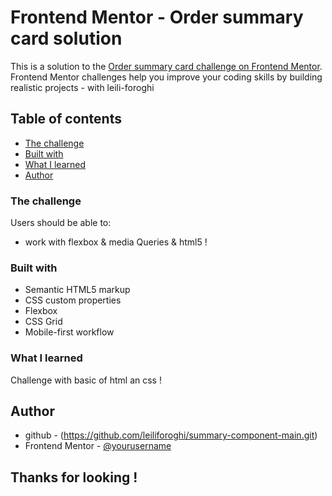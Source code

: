 # Frontend Mentor - Order summary card solution
This is a solution to the [Order summary card challenge on Frontend Mentor](https://www.frontendmentor.io/challenges/order-summary-component-QlPmajDUj). Frontend Mentor challenges help you improve your coding skills by building realistic projects - with leili-foroghi

## Table of contents
  - [The challenge](#the-challenge)
  - [Built with](#built-with)
  - [What I learned](#what-i-learned)
  - [Author](#author)

### The challenge
Users should be able to:

- work with flexbox & media Queries & html5 !

### Built with
- Semantic HTML5 markup
- CSS custom properties
- Flexbox
- CSS Grid
- Mobile-first workflow


### What I learned
Challenge with basic of html an css !

## Author
- github - (https://github.com/leiliforoghi/summary-component-main.git)
- Frontend Mentor - [@yourusername](https://www.frontendmentor.io/profile/@leili-foroghi)

## Thanks for looking !